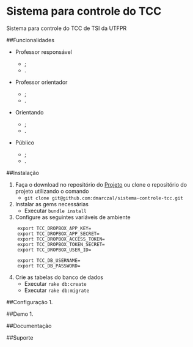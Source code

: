 # Sistema para controle do TCC

Sistema para controle do TCC de TSI da UTFPR

##Funcionalidades
* Professor responsável
    * ;
    * .

* Professor orientador
    * ;
    * .

* Orientando
    * ;
    * .

* Público
    * ;
    * .

##Instalação
1. Faça o download no repositório do [Projeto](https://github.com/dmarczal/sistema-controle-tcc) ou clone o repositório do projeto utilizando o comando 
    * `git clone git@github.com:dmarczal/sistema-controle-tcc.git`
2. Instalar as gems necessárias
    * Executar  `bundle install`
3. Configure as seguintes variáveis de ambiente
```
    export TCC_DROPBOX_APP_KEY=
    export TCC_DROPBOX_APP_SECRET=
    export TCC_DROPBOX_ACCESS_TOKEN=
    export TCC_DROPBOX_TOKEN_SECRET=
    export TCC_DROPBOX_USER_ID=

    export TCC_DB_USERNAME=
    export TCC_DB_PASSWORD=
```
4. Crie as tabelas do banco de dados
    * Executar `rake db:create`
    * Executar `rake db:migrate`


##Configuração
1.

##Demo
1.

##Documentação

##Suporte


